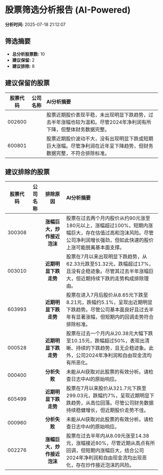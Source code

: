 # 股票筛选分析报告 (AI-Powered)

**分析时间:** 2025-07-18 21:12:07

## 筛选摘要

- **总分析股票数:** 10
- **建议保留:** 2
- **建议排除:** 8

## 建议保留的股票

| 股票代码 | 公司名称 | AI分析摘要 |
|:---:|:---:|:---|
| 002600 |  | 股票近期股价表现平稳，未出现明显下跌趋势，过去半年涨幅也较为温和。尽管2024年净利润有所下降，但整体财务数据完整。 |
| 600801 |  | 股票近期股价波动不大，没有出现明显下跌或短期巨大涨幅。尽管净利润在近年呈下降趋势，但财务数据完整，不符合排除标准。 |

## 建议排除的股票

| 股票代码 | 公司名称 | 排除原因 | AI分析摘要 |
|:---:|:---:|:---:|:---|
| 300308 |  | **涨幅巨大，炒作接近泡沫** | 股票在过去两个月内股价从约90元涨至180元以上，涨幅超过100%，短期内涨幅巨大，存在估值过高和泡沫风险。尽管公司净利润增长强劲，但如此快速的股价上涨可能脱离基本面支撑。 |
| 003010 |  | **近期明显下跌走势** | 股票在7月以来出现明显下跌趋势，从62.33元跌至51.32元，跌幅超过17%，且没有企稳迹象。尽管其过去半年涨幅巨大，但近期持续下跌的走势构成排除理由。 |
| 603993 |  | **近期明显下跌走势** | 股票在进入7月后股价从8.65元下跌至8.21元，跌幅约5.1%，呈现出近期明显下跌趋势。尽管公司基本面良好且过去半年有显著涨幅，但短期内的回调走势符合排除标准。 |
| 000528 |  | **近期明显下跌走势** | 股票在过去一个月内从20.38元大幅下跌至10.15元，跌幅超过50%，表现出清晰、持续的下跌趋势，且无企稳迹象。此外，公司2024年净利润和自由现金流均有所恶化。 |
| 000400 |  | **分析失败** | 未能从AI获取对此股票的有效分析。请检查日志中AI的原始响应。 |
| 605499 |  | **近期明显下跌走势** | 股票在7月以来股价从321.7元下跌至299.03元，跌幅约7%，呈现近期明显下跌趋势，从高位回落。尽管公司财务数据持续稳健增长，但近期股价走势不佳。 |
| 000960 |  | **分析失败** | 未能从AI获取对此股票的有效分析。请检查日志中AI的原始响应。 |
| 002276 |  | **涨幅巨大，炒作接近泡沫** | 股票在过去半年内从8.09元涨至14.38元，涨幅接近80%，尽管近期从高点有所回调，但短期内涨幅巨大，结合公司2024年净利润和自由现金流均出现恶化，存在炒作接近泡沫的风险。 |
